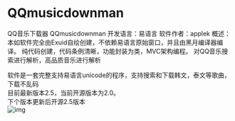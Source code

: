 # QQmusicdownman
QQ音乐下载器 QQmusicdownman
开发语言：易语言
软件作者：applek
概述：本如软件完全由Exuid自绘创建，不依赖易语言原始窗口，并且由黑月编译器编译。
纯代码创建，代码条例清晰，功能封装为类，MVC架构编程。
对QQ音乐搜索进行解析，高品质音乐进行解析  

软件是一套完整支持易语言unicode的程序，支持搜索和下载韩文，泰文等歌曲，下载不乱码  
目前最新版本2.5，当前开源版本为2.0。  
下个版本更新后开源2.5版本  
![img](https://www.ghboke.com/wp-content/uploads/2018/01/musicdownman02.png)
